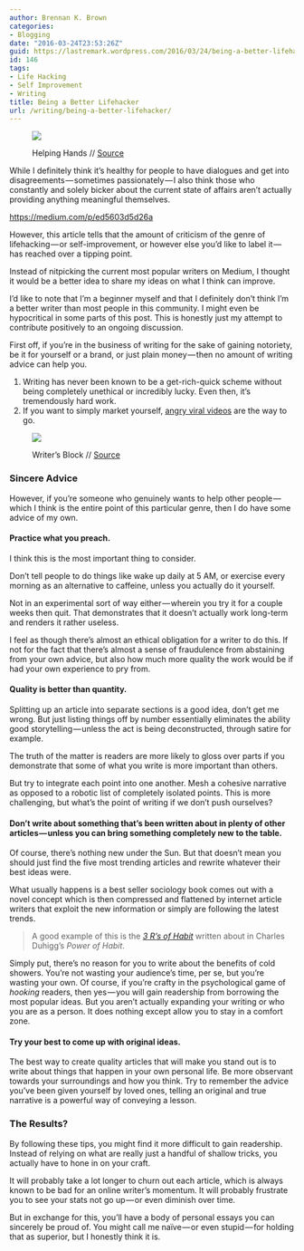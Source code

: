 ```yaml
---
author: Brennan K. Brown
categories:
- Blogging
date: "2016-03-24T23:53:26Z"
guid: https://lastremark.wordpress.com/2016/03/24/being-a-better-lifehacker/
id: 146
tags:
- Life Hacking
- Self Improvement
- Writing
title: Being a Better Lifehacker
url: /writing/being-a-better-lifehacker/
---
```


<figure class="wp-caption">

<img data-width="3888" data-height="2592" src="https://cdn-images-1.medium.com/max/1200/1*OS9hHUJqhJ5AIlW3gRXPhQ.jpeg" /> <figcaption class="wp-caption-text">Helping Hands // <a href="https://www.flickr.com/photos/juditk/5655247429" target="_blank" rel="noopener noreferrer">Source</a></figcaption></figure>

<span>W</span>hile I definitely think it’s healthy for people to have dialogues and get into disagreements — sometimes passionately — I also think those who constantly and solely bicker about the current state of affairs aren’t actually providing anything meaningful themselves.

<https://medium.com/p/ed5603d5d26a>

However, this article tells that the amount of criticism of the genre of lifehacking — or self-improvement, or however else you’d like to label it — has reached over a tipping point.

<!--more-->

Instead of nitpicking the current most popular writers on Medium, I thought it would be a better idea to share my ideas on what I think can improve.

I’d like to note that I’m a beginner myself and that I definitely don’t think I’m a better writer than most people in this community. I might even be hypocritical in some parts of this post. This is honestly just my attempt to contribute positively to an ongoing discussion.

First off, if you’re in the business of writing for the sake of gaining notoriety, be it for yourself or a brand, or just plain money — then no amount of writing advice can help you.

1. Writing has never been known to be a get-rich-quick scheme without being completely unethical or incredibly lucky. Even then, it’s tremendously hard work.
2. If you want to simply market yourself, <a href="https://www.youtube.com/watch?v=rE3j_RHkqJc" target="_blank" rel="noopener noreferrer">angry viral videos</a> are the way to go.
<figure class="wp-caption">

<img data-width="3925" data-height="2944" src="https://cdn-images-1.medium.com/max/800/1*9xltaKXtgCsi_43-yQbFAg.jpeg" /> <figcaption class="wp-caption-text">Writer’s Block // <a href="https://www.flickr.com/photos/dolmansaxlil/4487159833" target="_blank" rel="noopener noreferrer">Source</a></figcaption></figure>

### Sincere Advice

However, if you’re someone who genuinely wants to help other people — which I think is the entire point of this particular genre, then I do have some advice of my own.

#### Practice what you preach.

I think this is the most important thing to consider.

Don’t tell people to do things like wake up daily at 5 AM, or exercise every morning as an alternative to caffeine, unless you actually do it yourself.

Not in an experimental sort of way either — wherein you try it for a couple weeks then quit. That demonstrates that it doesn’t actually work long-term and renders it rather useless.

I feel as though there’s almost an ethical obligation for a writer to do this. If not for the fact that there’s almost a sense of fraudulence from abstaining from your own advice, but also how much more quality the work would be if had your own experience to pry from.

#### Quality is better than quantity.

Splitting up an article into separate sections is a good idea, don’t get me wrong. But just listing things off by number essentially eliminates the ability good storytelling — unless the act is being deconstructed, through satire for example.

The truth of the matter is readers are more likely to gloss over parts if you demonstrate that some of what you write is more important than others.

But try to integrate each point into one another. Mesh a cohesive narrative as opposed to a robotic list of completely isolated points. This is more challenging, but what’s the point of writing if we don’t push ourselves?

#### Don’t write about something that’s been written about in plenty of other articles — unless you can bring something completely new to the table.

Of course, there’s nothing new under the Sun. But that doesn’t mean you should just find the five most trending articles and rewrite whatever their best ideas were.

What usually happens is a best seller sociology book comes out with a novel concept which is then compressed and flattened by internet article writers that exploit the new information or simply are following the latest trends.

> A good example of this is the <a href="http://charlesduhigg.com/how-habits-work/" target="_blank" rel="noopener noreferrer"><em>3 R’s of Habit</em></a> written about in Charles Duhigg’s _Power of Habit_.

Simply put, there’s no reason for you to write about the benefits of cold showers. You’re not wasting your audience’s time, per se, but you’re wasting your own. Of course, if you’re crafty in the psychological game of _hooking_ readers, then yes — you will gain readership from borrowing the most popular ideas. But you aren’t actually expanding your writing or who you are as a person. It does nothing except allow you to stay in a comfort zone.

#### Try your best to come up with original ideas.

The best way to create quality articles that will make you stand out is to write about things that happen in your own personal life. Be more observant towards your surroundings and how you think. Try to remember the advice you’ve been given yourself by loved ones, telling an original and true narrative is a powerful way of conveying a lesson.

### The Results?

By following these tips, you might find it more difficult to gain readership. Instead of relying on what are really just a handful of shallow tricks, you actually have to hone in on your craft.

It will probably take a lot longer to churn out each article, which is always known to be bad for an online writer’s momentum. It will probably frustrate you to see your stats not go up — or even diminish over time.

But in exchange for this, you’ll have a body of personal essays you can sincerely be proud of. You might call me naïve — or even stupid — for holding that as superior, but I honestly think it is.
